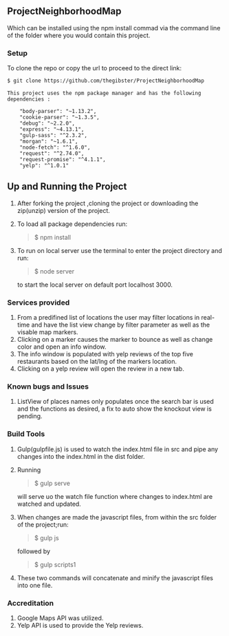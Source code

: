 ## ProjectNeighborhoodMap


Which can be installed using the npm install commad via the command line of the folder where you would contain this project.

### Setup

To clone the repo or copy the url to proceed to the direct link:
```sh
$ git clone https://github.com/thegibster/ProjectNeighborhoodMap
```
 ```
 This project uses the npm package manager and has the following dependencies :

     "body-parser": "~1.13.2",
     "cookie-parser": "~1.3.5",
     "debug": "~2.2.0",
     "express": "~4.13.1",
     "gulp-sass": "^2.3.2",
     "morgan": "~1.6.1",
     "node-fetch": "^1.6.0",
     "request": "^2.74.0",
     "request-promise": "^4.1.1",
     "yelp": "^1.0.1"
```

## Up and Running the Project
1. After forking the project ,cloning the project or downloading the zip(unzip) version of the project.
2. To load all package dependencies run: 
     >$ npm install

2. To run on local server use the terminal to enter the project directory and run:
       
     >$ node server 

    to start the local server on default port localhost 3000.



### Services provided
1. From a predifined list of locations the user may filter locations in real-time and have the list view change by filter parameter as well as the visable map markers.
2. Clicking on a marker causes the marker to bounce as well as change color and open an info window. 
3. The info window is populated with yelp reviews of the top five restaurants based on the lat/lng of the markers location.
4. Clicking on a yelp review will open the review in a new tab.


### Known bugs and Issues
1. ListView of places names only populates once the search bar is used and the functions as desired, a fix to auto show the knockout view is pending.

### Build Tools
1. Gulp(gulpfile.js) is used to watch the index.html file in src and pipe any changes into the index.html in the dist folder.
2. Running
    
    >$ gulp serve

    will serve uo the watch file function where changes to index.html are watched and updated.

3. When changes are made the javascript files, from within the src folder of the project;run:

     >$ gulp js

     followed by 

     >$ gulp scripts1

4. These two commands will concatenate and minify the javascript files into one file.

### Accreditation
1. Google Maps API was utilized.
2. Yelp API is used to provide the Yelp reviews.
